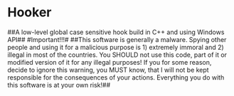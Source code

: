 # Hooker
##A low-level global case sensitive hook build in C++ and using Windows API##
#Important!!!#
##This software is generally a malware. Spying other people and using it for a malicious purpose is 1) extremely immoral and 2) illegal in most of the countries. You SHOULD not use this code, part of it or modified version of it for any illegal purposes! If you for some reason, decide to ignore this warning, you MUST know, that I will not be kept responsible for the consequences of your actions. Everything you do with this software is at your own risk!##
